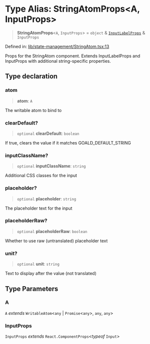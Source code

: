 # Type Alias: StringAtomProps\<A, InputProps\>

> **StringAtomProps**\<`A`, `InputProps`\> = `object` & [`InputLabelProps`](InputLabelProps.md) & `InputProps`

Defined in: [lib/state-management/StringAtom.tsx:13](https://github.com/aldesgroup/goaldn/blob/850e22fffd19501920628173674ada43cba9a29a/lib/state-management/StringAtom.tsx#L13)

Props for the StringAtom component.
Extends InputLabelProps and InputProps with additional string-specific properties.

## Type declaration

### atom

> **atom**: `A`

The writable atom to bind to

### clearDefault?

> `optional` **clearDefault**: `boolean`

If true, clears the value if it matches GOALD_DEFAULT_STRING

### inputClassName?

> `optional` **inputClassName**: `string`

Additional CSS classes for the input

### placeholder?

> `optional` **placeholder**: `string`

The placeholder text for the input

### placeholderRaw?

> `optional` **placeholderRaw**: `boolean`

Whether to use raw (untranslated) placeholder text

### unit?

> `optional` **unit**: `string`

Text to display after the value (not translated)

## Type Parameters

### A

`A` *extends* `WritableAtom`\<`any` \| `Promise`\<`any`\>, `any`, `any`\>

### InputProps

`InputProps` *extends* `React.ComponentProps`\<*typeof* `Input`\>
